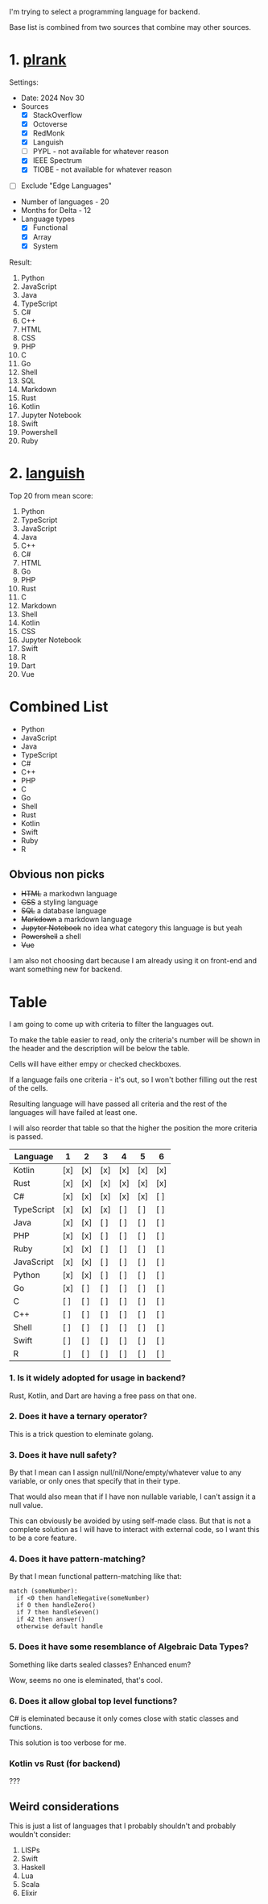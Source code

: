 I'm trying to select a programming language for backend.

Base list is combined from two sources that combine may other sources.

# 1. [plrank](https://www.plrank.com)

Settings:
- Date: 2024 Nov 30
- Sources
  - [x] StackOverflow
  - [x] Octoverse
  - [x] RedMonk
  - [x] Languish
  - [ ] PYPL - not available for whatever reason
  - [x] IEEE Spectrum
  - [x] TIOBE - not available for whatever reason
- [ ] Exclude "Edge Languages"
- Number of languages - 20
- Months for Delta - 12
- Language types
  - [x] Functional
  - [x] Array
  - [x] System

Result:
  1. Python
  2. JavaScript
  3. Java
  4. TypeScript
  5. C#
  6. C++
  7. HTML
  8. CSS
  9. PHP
  10. C
  11. Go
  12. Shell
  13. SQL
  14. Markdown
  15. Rust
  16. Kotlin
  17. Jupyter Notebook
  18. Swift
  19. Powershell
  20. Ruby

# 2. [languish](https://tjpalmer.github.io/languish/)

Top 20 from mean score:

1. Python
2. TypeScript
3. JavaScript
4. Java
5. C++
6. C#
7. HTML
8. Go
9. PHP
10. Rust
11. C
12. Markdown
13. Shell
14. Kotlin
15. CSS
16. Jupyter Notebook
17. Swift
18. R
19. Dart
20. Vue

# Combined List

  - Python
  - JavaScript
  - Java
  - TypeScript
  - C#
  - C++
  - PHP
  - C
  - Go
  - Shell
  - Rust
  - Kotlin
  - Swift
  - Ruby
  - R

## Obvious non picks
  - ~~HTML~~ a markodwn language
  - ~~CSS~~ a styling language
  - ~~SQL~~ a database language
  - ~~Markdown~~ a markdown language
  - ~~Jupyter Notebook~~ no idea what category this language is but yeah
  - ~~Powershell~~ a shell
  - ~~Vue~~

I am also not choosing dart because I am already using it on front-end and want something new for backend.


# Table

I am going to come up with criteria to filter the languages out.

To make the table easier to read, only the criteria's number will be shown in the header and the description will be below the table.

Cells will have either empy or checked checkboxes.

If a language fails one criteria - it's out, so I won't bother filling out the rest of the cells.

Resulting language will have passed all criteria and the rest of the languages will have failed at least one.

I will also reorder that table so that the higher the position the more criteria is passed.

| Language   |  1  |  2  |  3  |  4  |  5  |  6  |
| --------   | --- | --- | --- | --- | --- | --- |
| Kotlin     | [x] | [x] | [x] | [x] | [x] | [x] |
| Rust       | [x] | [x] | [x] | [x] | [x] | [x] |
| C#         | [x] | [x] | [x] | [x] | [x] | [ ] |
| TypeScript | [x] | [x] | [x] | [ ] | [ ] | [ ] |
| Java       | [x] | [x] | [ ] | [ ] | [ ] | [ ] |
| PHP        | [x] | [x] | [ ] | [ ] | [ ] | [ ] |
| Ruby       | [x] | [x] | [ ] | [ ] | [ ] | [ ] |
| JavaScript | [x] | [x] | [ ] | [ ] | [ ] | [ ] |
| Python     | [x] | [x] | [ ] | [ ] | [ ] | [ ] |
| Go         | [x] | [ ] | [ ] | [ ] | [ ] | [ ] |
| C          | [ ] | [ ] | [ ] | [ ] | [ ] | [ ] |
| C++        | [ ] | [ ] | [ ] | [ ] | [ ] | [ ] |
| Shell      | [ ] | [ ] | [ ] | [ ] | [ ] | [ ] |
| Swift      | [ ] | [ ] | [ ] | [ ] | [ ] | [ ] |
| R          | [ ] | [ ] | [ ] | [ ] | [ ] | [ ] |

### 1. Is it widely adopted for usage in backend?

Rust, Kotlin, and Dart are having a free pass on that one.

### 2. Does it have a ternary operator?

This is a trick question to eleminate golang. 

### 3. Does it have null safety?

By that I mean can I assign null/nil/None/empty/whatever value to any variable, or only ones that specify that in their type.

That would also mean that if I have non nullable variable, I can't assign it a null value.

This can obviously be avoided by using self-made class. But that is not a complete solution as I will have to interact with external code, so I want this to be a core feature.

### 4. Does it have pattern-matching?

By that I mean functional pattern-matching like that:
```
match (someNumber):
  if <0 then handleNegative(someNumber)
  if 0 then handleZero()
  if 7 then handleSeven()
  if 42 then answer()
  otherwise default handle
```

### 5. Does it have some resemblance of Algebraic Data Types?

Something like darts sealed classes? Enhanced enum?

Wow, seems no one is eleminated, that's cool.

### 6. Does it allow global top level functions?

C# is eleminated because it only comes close with static classes and functions.

This solution is too verbose for me.

### Kotlin vs Rust (for backend)

???

## Weird considerations

This is just a list of languages that I probably shouldn't and probably wouldn't consider:

1. LISPs
2. Swift
3. Haskell
4. Lua
5. Scala
6. Elixir

